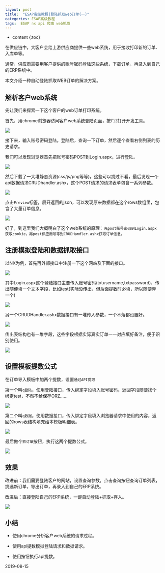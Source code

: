 ```yaml
---
layout: post
title:  "ESAP高级教程|登陆抓取web订单(一)"
categories: ESAP高级教程
tags:  ESAP nx api 爬虫 web抓取
---
```


* content
{:toc}

在供应链中，大客户会给上游供应商提供一些web系统，用于接收打印新的订单、入库单等。

通常，供应商需要用客户提供的账号密码登陆这些系统，下载订单，再录入到自己的ERP系统中。

本文介绍一种自动登陆抓取WEB订单的解决方案。

## 解析客户web系统

先让我们来探索一下这个客户的web订单打印系统。

首先，用chrome浏览器访问客户web系统登陆页面，按`F12`打开开发工具。

![](/img/esap10a-1.png)

接下来，输入账号密码登陆，登陆后，查询一下订单，然后逐个查看右侧列表的历史请求。

我们可以发现浏览器首先把账号密码POST到Login.aspx，进行登陆。

![](/img/esap10a-2.png)

然后下载了一大堆静态资源(css/js/png等等)，这些可以跳过不看，最后发现一个api数据请求CRUDhandler.ashx，这个POST请求的请求表单包含一系列参数。

![](/img/esap10a-3.png)

点击`Preview`标签，展开返回的json，可以发现原来数据都在这个rows数组里，包含了大量订单信息。

![](/img/esap10a-4.png)

好了，到这里我们大概明白了这个web系统的原理：`先post账号密码到Login.aspx获取cookie，再post供应商号等到CRUDHandler.ashx获取订单信息。`

## 注册模拟登陆和数据抓取接口

以NX为例，首先再外部接口中注册一下这个网站及下面的接口。

![](/img/esap10a-5.png)

其中Login.aspx这个登陆接口主要传入账号密码(txtusername,txtpassword)，传出随便填一个文本字段，比如test(实际没传出，但后面提数时必填，所以随便弄一个)

![](/img/esap10a-6.png)

另一个CRUDHandler.ashx数据接口有一堆传入参数，一个不落都设置好。

![](/img/esap10a-7.png)

传出表结构也有一堆字段，这些字段根据实际真实订单一一对应填好备注，便于识别使用。

![](/img/esap10a-8.png)

## 设置模板提数公式

在订单导入模板中加两个提数，设置`通过API提取`

第一个叫`q登陆`，使用登陆接口，传入绑定字段填入账号密码，返回字段随便找个绑定test，不然不给保存ORZ……

![](/img/esap10a-9.png)

第二个叫`q数据`，使用数据接口，传入绑定字段填入浏览器请求中使用的内容，返回的rows表结构填充给本模板明细表。

![](/img/esap10a-10.png)

最后做个`抓订单`按钮，执行这两个提数公式。

![](/img/esap10a-11.png)

## 效果

改进前：我们需要登陆客户的网站，设置查询参数，点击查询按钮查询订单列表，挑选新订单，导出订单，再录入到自己的ERP系统。

改进后：直接登陆自己的ERP系统，一键自动登陆+抓取+存入。

![](/img/esap10a-12.png)

## 小结

* 使用chrome分析客户web系统的请求过程。

* 使用api提数模拟登陆请求和数据请求。

* 使用按钮执行api提数。

2019-08-15